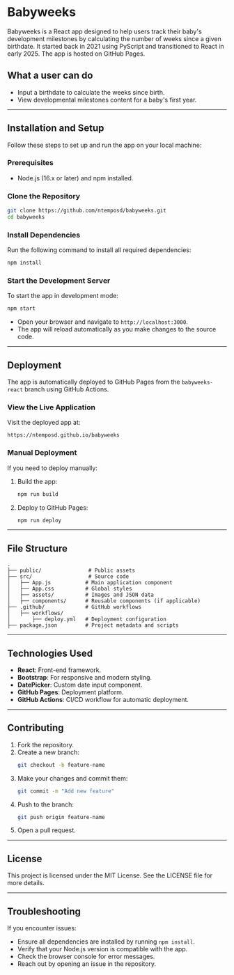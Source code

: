 # Babyweeks

Babyweeks is a React app designed to help users track their baby's development milestones by calculating the number of weeks since a given birthdate. It started back in 2021 using PyScript and transitioned to React in early 2025. The app is hosted on GitHub Pages.

## What a user can do

- Input a birthdate to calculate the weeks since birth.
- View developmental milestones content for a baby's first year.

---

## Installation and Setup

Follow these steps to set up and run the app on your local machine:

### Prerequisites

- Node.js (16.x or later) and npm installed.

### Clone the Repository

```bash
git clone https://github.com/ntemposd/babyweeks.git
cd babyweeks
```

### Install Dependencies

Run the following command to install all required dependencies:

```bash
npm install
```

### Start the Development Server

To start the app in development mode:

```bash
npm start
```

- Open your browser and navigate to `http://localhost:3000`.
- The app will reload automatically as you make changes to the source code.

---

## Deployment

The app is automatically deployed to GitHub Pages from the `babyweeks-react` branch using GitHub Actions.

### View the Live Application

Visit the deployed app at:

```
https://ntemposd.github.io/babyweeks
```

### Manual Deployment

If you need to deploy manually:

1. Build the app:
   ```bash
   npm run build
   ```
2. Deploy to GitHub Pages:
   ```bash
   npm run deploy
   ```

---

## File Structure

```
.
├── public/               # Public assets
├── src/                  # Source code
│   ├── App.js           # Main application component
│   ├── App.css          # Global styles
│   ├── assets/          # Images and JSON data
│   ├── components/      # Reusable components (if applicable)
├── .github/             # GitHub workflows
│   ├── workflows/
│       ├── deploy.yml   # Deployment configuration
├── package.json         # Project metadata and scripts
```

---

## Technologies Used

- **React**: Front-end framework.
- **Bootstrap**: For responsive and modern styling.
- **DatePicker**: Custom date input component.
- **GitHub Pages**: Deployment platform.
- **GitHub Actions**: CI/CD workflow for automatic deployment.

---

## Contributing

1. Fork the repository.
2. Create a new branch:
   ```bash
   git checkout -b feature-name
   ```
3. Make your changes and commit them:
   ```bash
   git commit -m "Add new feature"
   ```
4. Push to the branch:
   ```bash
   git push origin feature-name
   ```
5. Open a pull request.

---

## License

This project is licensed under the MIT License. See the LICENSE file for more details.

---

## Troubleshooting

If you encounter issues:

- Ensure all dependencies are installed by running `npm install`.
- Verify that your Node.js version is compatible with the app.
- Check the browser console for error messages.
- Reach out by opening an issue in the repository.


